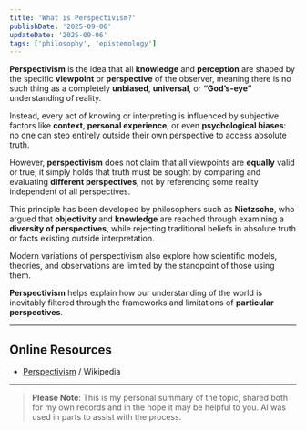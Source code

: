 ```yaml
---
title: 'What is Perspectivism?'
publishDate: '2025-09-06'
updateDate: '2025-09-06'
tags: ['philosophy', 'epistemology']
---
```


**Perspectivism** is the idea that all **knowledge** and **perception** are shaped by the specific **viewpoint** or **perspective** of the observer, meaning there is no such thing as a completely **unbiased**, **universal**, or **“God’s-eye”** understanding of reality.

Instead, every act of knowing or interpreting is influenced by subjective factors like **context**, **personal experience**, or even **psychological biases**: no one can step entirely outside their own perspective to access absolute truth.

However, **perspectivism** does not claim that all viewpoints are **equally** valid or true; it simply holds that truth must be sought by comparing and evaluating **different perspectives**, not by referencing some reality independent of all perspectives.

This principle has been developed by philosophers such as **Nietzsche**, who argued that **objectivity** and **knowledge** are reached through examining a **diversity of perspectives**, while rejecting traditional beliefs in absolute truth or facts existing outside interpretation.

Modern variations of perspectivism also explore how scientific models, theories, and observations are limited by the standpoint of those using them.

**Perspectivism** helps explain how our understanding of the world is inevitably filtered through the frameworks and limitations of **particular perspectives**.

---

## Online Resources

- [Perspectivism](https://en.wikipedia.org/wiki/Perspectivism) / Wikipedia

---

> **Please Note**: This is my personal summary of the topic, shared both for my own records and in the hope it may be helpful to you. AI was used in parts to assist with the process.
